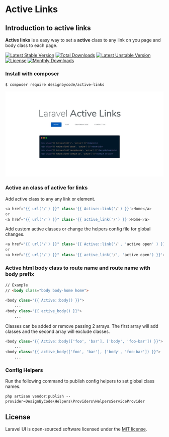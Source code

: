 # Active Links


## Introduction to active links
__Active links__ is a easy way to set a __active__ class to any link on you page and body class to each page.

[![Latest Stable Version](https://poser.pugx.org/designbycode/active-links/v/stable)](https://packagist.org/packages/designbycode/active-links)
[![Total Downloads](https://poser.pugx.org/designbycode/active-links/downloads)](https://packagist.org/packages/designbycode/active-links)
[![Latest Unstable Version](https://poser.pugx.org/designbycode/active-links/v/unstable)](https://packagist.org/packages/designbycode/active-links)
[![License](https://poser.pugx.org/designbycode/active-links/license)](https://packagist.org/packages/designbycode/active-links)
[![Monthly Downloads](https://poser.pugx.org/designbycode/active-links/d/monthly)](https://packagist.org/packages/designbycode/active-links)


### Install with composer
```
$ composer require designbycode/active-links
```
![Active Link](activelinks.jpg)


### Active an class of active for links
Add active class to any any link or element. 
```php
<a href="{{ url('/') }}" class='{{ Active::link('/') }}'>Home</a>
or
<a href="{{ url('/') }}" class='{{ active_link('/') }}'>Home</a>
```
Add custom active classes or change the helpers config file for global changes.

```php
<a href="{{ url('/') }}" class='{{ Active::link('/', 'active open' ) }}'>Home</a>
or
<a href="{{ url('/') }}" class='{{ active_link('/', 'active open') }}'>Home</a>
```
### Active html body class to route name and route name with body prefix

```html 
// Example
// <body class="body body-home home">
```

```php
<body class="{{ Active::body() }}">
    ...
<body class="{{ active_body() }}">
    ...
```

Classes can be added or remove passing 2 arrays. The first array will add classes and the second array will exclude classes. 
```php
<body class="{{ Active::body(['foo', 'bar'], ['body', 'foo-bar']) }}">
    ...
<body class="{{ active_body(['foo', 'bar'], ['body', 'foo-bar']) }}">
    ...
```

### Config Helpers
Run the following command to publish config helpers to set global class names.
```
php artisan vendor:publish --provider=DesignByCode\Helpers\Providers\HelpersServiceProvider
```

## License

Laravel UI is open-sourced software licensed under the [MIT license](https://opensource.org/licenses/MIT).
